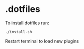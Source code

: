 # .dotfiles

To install dotfiles run:
```shell
./install.sh
```

Restart terminal to load new plugins
